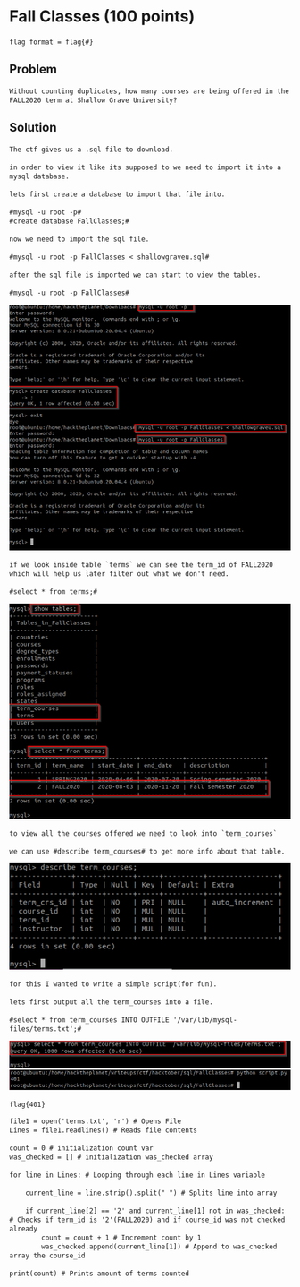 # Fall Classes (100 points)

`flag format = flag{#}`

## Problem
```
Without counting duplicates, how many courses are being offered in the FALL2020 term at Shallow Grave University?
```

## Solution
```
The ctf gives us a .sql file to download.

in order to view it like its supposed to we need to import it into a mysql database.

lets first create a database to import that file into.

#mysql -u root -p#
#create database FallClasses;#

now we need to import the sql file.

#mysql -u root -p FallClasses < shallowgraveu.sql#

after the sql file is imported we can start to view the tables.

#mysql -u root -p FallClasses#
```
![alt text](https://raw.githubusercontent.com/ozzzozo/writeups/main/ctfs/hacktober/sql/FallClasses/0.png)
```
if we look inside table `terms` we can see the term_id of FALL2020 which will help us later filter out what we don't need.

#select * from terms;#
```
![alt text](https://raw.githubusercontent.com/ozzzozo/writeups/main/ctfs/hacktober/sql/FallClasses/1.png)
```
to view all the courses offered we need to look into `term_courses`

we can use #describe term_courses# to get more info about that table.
```
![alt text](https://raw.githubusercontent.com/ozzzozo/writeups/main/ctfs/hacktober/sql/FallClasses/4.png)
```
for this I wanted to write a simple script(for fun).

lets first output all the term_courses into a file.

#select * from term_courses INTO OUTFILE '/var/lib/mysql-files/terms.txt';#
```
![alt text](https://raw.githubusercontent.com/ozzzozo/writeups/main/ctfs/hacktober/sql/FallClasses/2.png)
![alt text](https://raw.githubusercontent.com/ozzzozo/writeups/main/ctfs/hacktober/sql/FallClasses/5.png)
```
flag{401}
```

```
file1 = open('terms.txt', 'r') # Opens File
Lines = file1.readlines() # Reads file contents
  
count = 0 # initialization count var
was_checked = [] # initialization was_checked array

for line in Lines: # Looping through each line in Lines variable

	current_line = line.strip().split("	") # Splits line into array

	if current_line[2] == '2' and current_line[1] not in was_checked: # Checks if term_id is '2'(FALL2020) and if course_id was not checked already
		count = count + 1 # Increment count by 1
		was_checked.append(current_line[1]) # Append to was_checked array the course_id

print(count) # Prints amount of terms counted
```
